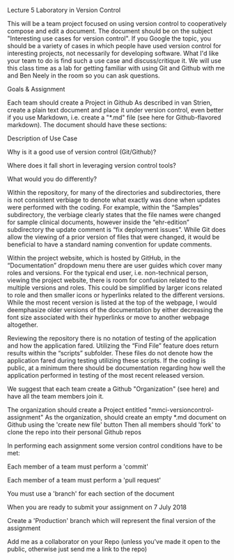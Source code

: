 Lecture 5 Laboratory in Version Control

This will be a team project focused on using version control to cooperatively compose and edit a document. The document should be on the subject "Interesting use cases for version control". If you Google the topic, you should be a variety of cases in which people have used version control for interesting projects, not necessarily for developing software. What I'd like your team to do is find such a use case and discuss/critique it. We will use this class time as a lab for getting familiar with using Git and Github with me and Ben Neely in the room so you can ask questions.

Goals & Assignment

Each team should create a Project in Github
As described in van Strien, create a plain text document and place it under version control, even better if you use Markdown, i.e. create a "*.md" file (see here for Github-flavored markdown).
The document should have these sections:

Description of Use Case

Why is it a good use of version control (Git/Github)?

Where does it fall short in leveraging version control tools?

What would you do differently?

Within the repository, for many of the directories and subdirectories, there is not consistent verbiage to denote what exactly was done when updates were performed with the coding. For example, within the “Samples” subdirectory, the verbiage clearly states that the file names were changed for sample clinical documents, however inside the “ehr-edition” subdirectory the update comment is “fix deployment issues”. While Git does allow the viewing of a prior version of files that were changed, it would be beneficial to have a standard naming convention for update comments.

Within the project website, which is hosted by GitHub, in the “Documentation” dropdown menu there are user guides which cover many roles and versions. For the typical end user, i.e. non-technical person, viewing the project website, there is room for confusion related to the multiple versions and roles. This could be simplified by larger icons related to role and then smaller icons or hyperlinks related to the different versions. While the most recent version is listed at the top of the webpage, I would deemphasize older versions of the documentation by either decreasing the font size associated with their hyperlinks or move to another webpage altogether. 

Reviewing the repository there is no notation of testing of the application and how the application fared. Utilizing the “Find File” feature does return results within the “scripts” subfolder.  These files do not denote how the application fared during testing utilizing these scripts. If the coding is public, at a minimum there should be documentation regarding how well the application performed in testing of the most recent released version. 

We suggest that each team create a Github "Organization" (see here) and have all the team members join it.

The organization should create a Project entitled "mmci-versioncontrol-assignment"
As the organization, should create an empty *.md document on Github using the 'create new file' button
Then all members should 'fork' to clone the repo into their personal Github repos

In performing each assignment some version control conditions have to be met:

Each member of a team must perform a 'commit'

Each member of a team must perform a 'pull request'

You must use a 'branch' for each section of the document

When you are ready to submit your assignment on 7 July 2018

Create a 'Production' branch which will represent the final version of the assignment

Add me as a collaborator on your Repo (unless you've made it open to the public, otherwise just send me a link to the repo)
